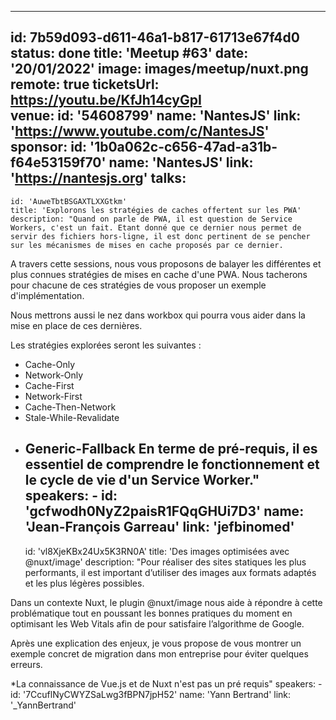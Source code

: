 ---
id: 7b59d093-d611-46a1-b817-61713e67f4d0
status: done
title: 'Meetup #63'
date: '20/01/2022'
image: images/meetup/nuxt.png
remote: true
ticketsUrl: https://youtu.be/KfJh14cyGpI  
venue:
  id: '54608799'
  name: 'NantesJS'
  link: 'https://www.youtube.com/c/NantesJS'
sponsor:
    id: '1b0a062c-c656-47ad-a31b-f64e53159f70'
    name: 'NantesJS'
    link: 'https://nantesjs.org'
talks:
  -
    id: 'AuweTbtBSGAXTLXXGtkm'
    title: 'Explorons les stratégies de caches offertent sur les PWA'
    description: "Quand on parle de PWA, il est question de Service Workers, c'est un fait. Etant donné que ce dernier nous permet de servir des fichiers hors-ligne, il est donc pertinent de se pencher sur les mécanismes de mises en cache proposés par ce dernier.

A travers cette sessions, nous vous proposons de balayer les différentes et plus connues stratégies de mises en cache d'une PWA. Nous tacherons pour chacune de ces stratégies de vous proposer un exemple d'implémentation.

Nous mettrons aussi le nez dans workbox qui pourra vous aider dans la mise en place de ces dernières.

Les stratégies explorées seront les suivantes :

- Cache-Only
- Network-Only
- Cache-First
- Network-First
- Cache-Then-Network
- Stale-While-Revalidate
- Generic-Fallback
En terme de pré-requis, il es essentiel de comprendre le fonctionnement et le cycle de vie d'un Service Worker."
    speakers:
      -
          id: 'gcfwodh0NyZ2paisR1FQqGHUi7D3'
          name: 'Jean-François Garreau'
          link: 'jefbinomed'
  -
    id: 'vl8XjeKBx24Ux5K3RN0A'
    title: 'Des images optimisées avec @nuxt/image'
    description: "Pour réaliser des sites statiques les plus performants, il est important d’utiliser des images aux formats adaptés et les plus légères possibles.

Dans un contexte Nuxt, le plugin @nuxt/image nous aide à répondre à cette problématique tout en poussant les bonnes pratiques du moment en optimisant les Web Vitals afin de pour satisfaire l’algorithme de Google.

Après une explication des enjeux, je vous propose de vous montrer un exemple concret de migration dans mon entreprise pour éviter quelques erreurs.

*La connaissance de Vue.js et de Nuxt n'est pas un pré requis"
    speakers:
      -
          id: '7CcuflNyCWYZSaLwg3fBPN7jpH52'
          name: 'Yann Bertrand'
          link: '_YannBertrand'
